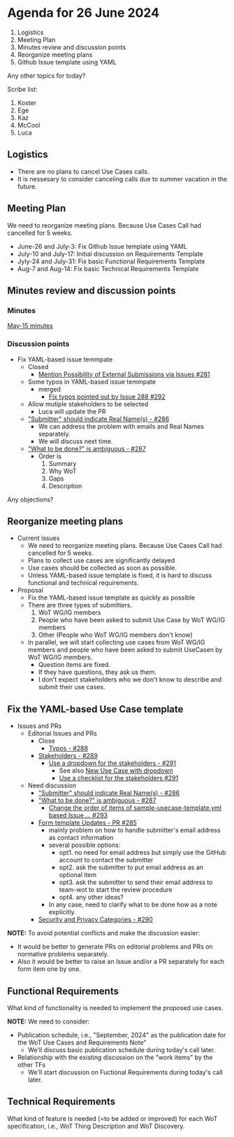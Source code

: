 # Agenda for 26 June 2024
1. Logistics
1. Meeting Plan
1. Minutes review and discussion points
1. Reorganize meeting plans
1. Github Issue template using YAML

Any other topics for today?

Scribe list:
1. Koster
1. Ege
1. Kaz
1. McCool
1. Luca

## Logistics
* There are no plans to cancel Use Cases calls.
* It is nessesary to consider canceling calls due to summer vacation in the future.

## Meeting Plan
We need to reorganize meeting plans. Because Use Cases Call had cancelled for 5 weeks.

* June-26 and July-3: Fix Github Issue template using YAML
* July-10 and July-17: Initial discussion on Requirements Template
* Jyly-24 and July-31: Fix basic Functional Requirements Template
* Aug-7 and Aug-14: Fix basic Technical Requirements Template

## Minutes review and discussion points

### Minutes

[May-15 minutes](https://www.w3.org/2024/05/15-wot-uc-minutes.html)

### Discussion points
* Fix YAML-based issue temmpate
    * Closed
        * [Mention Possibility of External Submissions via Issues #281](https://github.com/w3c/wot-usecases/issues/281)
    * Some typos in YAML-based issue temmpate
        * merged
            * [Fix typos pointed out by Issue 288 #292](https://github.com/w3c/wot-usecases/pull/292)
    * Allow mutiple stakeholders to be selected
        * Luca will update the PR
    * ["Submitter" should indicate Real Name(s) - #286](https://github.com/w3c/wot-usecases/issues/286)
        * We can address the problem with emails and Real Names separately.
        * We will discuss next time.
    * ["What to be done?" is ambiguous - #287](https://github.com/w3c/wot-usecases/issues/287)
        * Order is
            1. Summary
            1. Why WoT
            1. Gaps
            1. Description


Any objections?

## Reorganize meeting plans
* Current issues
    * We need to reorganize meeting plans. Because Use Cases Call had cancelled for 5 weeks.
    * Plans to collect use cases are significantly delayed
    * Use cases should be collected as soon as possible.
    * Unless YAML-based issue template is fixed, it is hard to discuss functional and technical requirements.
* Proposal
    * Fix the YAML-based issue template as quickly as possible
    * There are three types of submitters.
       1. WoT WG/IG members
       2. People who have been asked to submit Use Case by WoT WG/IG members
       3. Other (People who WoT WG/IG members don't know)
    * In parallel, we will start collecting use cases from WoT WG/IG members and people who have been asked to submit UseCasen by WoT WG/IG members.
        * Question items are fixed.
        * If they have questions, they ask us them.
        * I don't expect stakeholders who we don't know to describe and submit their use cases.

## Fix the YAML-based Use Case template

* Issues and PRs
    * Editorial Issues and PRs
        * Close
            * [Typos - #288](https://github.com/w3c/wot-usecases/issues/288)
        * [Stakeholders - #289](https://github.com/w3c/wot-usecases/issues/289)
            * [Use a dropdown for the stakeholders - #291](https://github.com/w3c/wot-usecases/pull/291)
                * See also [New Use Case with dropdown](https://github.com/w3c/wot-usecases/issues/new?assignees=&labels=UC&projects=&template=sample-usecase-template.yml&title=Add+new+use+case%3A+%3Ctitle%3E)
                * [Use a checklist for the stakeholders #291](https://github.com/w3c/wot-usecases/pull/291)
    * Need discussion
        * ["Submitter" should indicate Real Name(s) - #286](https://github.com/w3c/wot-usecases/issues/286)
        * ["What to be done?" is ambiguous - #287](https://github.com/w3c/wot-usecases/issues/287)
            * [Change the order of items of sample-usecase-template.yml based Issue … #293](https://github.com/w3c/wot-usecases/pull/293)
        * [Form template Updates - PR #285](https://github.com/w3c/wot-usecases/pull/285)
            * mainly problem on how to handle submitter's email address as contact information
            * several possible options:
                * opt1. no need for email address but simply use the GitHub account to contact the submitter
                * opt2. ask the submitter to put email address as an optional item
                * opt3. ask the submitter to send their email address to team-wot to start the review procedure
                * opt4. any other ideas?
            * In any case, need to clarify what to be done how as a note explicitly. 
        * [Security and Privacy Categories - #290](https://github.com/w3c/wot-usecases/issues/290) 

**NOTE:**
To avoid potential conflicts and make the discussion easier:
* It would be better to generate PRs on editorial problems and PRs on normative problems separately.
* Also it would be better to raise an Issue and/or a PR separately for each form item one by one.

## Functional Requirements
What kind of functionality is needed to implement the proposed use cases.

**NOTE:** We need to consider:
* Publication schedule, i.e., "September, 2024" as the publication date for the WoT Use Cases and Requirements Note"
    * We'll discuss basic publication schedule during today's call later.
* Relationship with the existing discussion on the "work items" by the other TFs
    * We'll start discussion on Fuctional Requirements during today's call later.

## Technical Requirements
What kind of feature is needed (=to be added or improved) for each WoT specification, i.e., WoT Thing Description and WoT Discovery.
